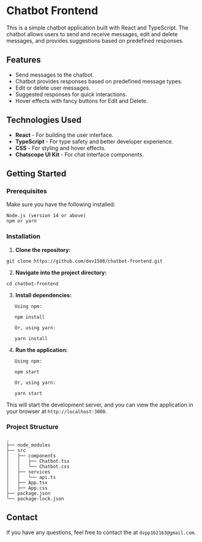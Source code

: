 # Chatbot Frontend

This is a simple chatbot application built with React and TypeScript. The chatbot allows users to send and receive messages, edit and delete messages, and provides suggestions based on predefined responses.

## Features

- Send messages to the chatbot.
- Chatbot provides responses based on predefined message types.
- Edit or delete user messages.
- Suggested responses for quick interactions.
- Hover effects with fancy buttons for Edit and Delete.


## Technologies Used

- **React** - For building the user interface.
- **TypeScript** - For type safety and better developer experience.
- **CSS** - For styling and hover effects.
- **Chatscope UI Kit** - For chat interface components.


## Getting Started


### Prerequisites

Make sure you have the following installed:

```
Node.js (version 14 or above)
npm or yarn
```
### Installation

1. **Clone the repository:**
```
git clone https://github.com/dev1508/chatbot-frontend.git
```
2. **Navigate into the project directory:**
```
cd chatbot-frontend
```
3. **Install dependencies:**
```
   Using npm:

   npm install

   Or, using yarn:

   yarn install
```
4. **Run the application:**
```
   Using npm:

   npm start

   Or, using yarn:

   yarn start
```
   This will start the development server, and you can view the application in your browser at `http://localhost:3000`.

### Project Structure

```
.
├── node_modules
├── src
│   ├── components
│   │   ├── Chatbot.tsx
│   │   └── Chatbot.css
│   ├── services
│   │   └── api.ts
│   ├── App.tsx
│   ├── App.css
├── package.json
└── package-lock.json
```

## Contact

If you have any questions, feel free to contact the at `dvpp162163@gmail.com`.
